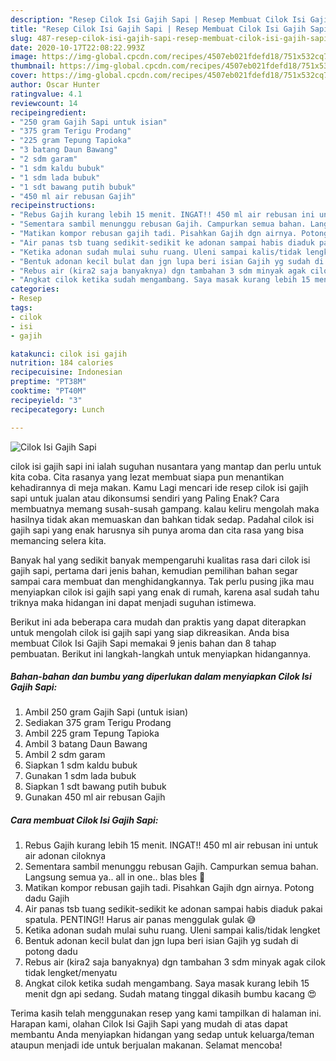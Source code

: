 ```yaml
---
description: "Resep Cilok Isi Gajih Sapi | Resep Membuat Cilok Isi Gajih Sapi Yang Enak Banget"
title: "Resep Cilok Isi Gajih Sapi | Resep Membuat Cilok Isi Gajih Sapi Yang Enak Banget"
slug: 487-resep-cilok-isi-gajih-sapi-resep-membuat-cilok-isi-gajih-sapi-yang-enak-banget
date: 2020-10-17T22:08:22.993Z
image: https://img-global.cpcdn.com/recipes/4507eb021fdefd18/751x532cq70/cilok-isi-gajih-sapi-foto-resep-utama.jpg
thumbnail: https://img-global.cpcdn.com/recipes/4507eb021fdefd18/751x532cq70/cilok-isi-gajih-sapi-foto-resep-utama.jpg
cover: https://img-global.cpcdn.com/recipes/4507eb021fdefd18/751x532cq70/cilok-isi-gajih-sapi-foto-resep-utama.jpg
author: Oscar Hunter
ratingvalue: 4.1
reviewcount: 14
recipeingredient:
- "250 gram Gajih Sapi untuk isian"
- "375 gram Terigu Prodang"
- "225 gram Tepung Tapioka"
- "3 batang Daun Bawang"
- "2 sdm garam"
- "1 sdm kaldu bubuk"
- "1 sdm lada bubuk"
- "1 sdt bawang putih bubuk"
- "450 ml air rebusan Gajih"
recipeinstructions:
- "Rebus Gajih kurang lebih 15 menit. INGAT!! 450 ml air rebusan ini untuk air adonan ciloknya"
- "Sementara sambil menunggu rebusan Gajih. Campurkan semua bahan. Langsung semua ya.. all in one.. blas bles 🤭"
- "Matikan kompor rebusan gajih tadi. Pisahkan Gajih dgn airnya. Potong dadu Gajih"
- "Air panas tsb tuang sedikit-sedikit ke adonan sampai habis diaduk pakai spatula. PENTING!! Harus air panas menggulak gulak 😅"
- "Ketika adonan sudah mulai suhu ruang. Uleni sampai kalis/tidak lengket"
- "Bentuk adonan kecil bulat dan jgn lupa beri isian Gajih yg sudah di potong dadu"
- "Rebus air (kira2 saja banyaknya) dgn tambahan 3 sdm minyak agak cilok tidak lengket/menyatu"
- "Angkat cilok ketika sudah mengambang. Saya masak kurang lebih 15 menit dgn api sedang. Sudah matang tinggal dikasih bumbu kacang 😍"
categories:
- Resep
tags:
- cilok
- isi
- gajih

katakunci: cilok isi gajih 
nutrition: 184 calories
recipecuisine: Indonesian
preptime: "PT38M"
cooktime: "PT40M"
recipeyield: "3"
recipecategory: Lunch

---
```



![Cilok Isi Gajih Sapi](https://img-global.cpcdn.com/recipes/4507eb021fdefd18/751x532cq70/cilok-isi-gajih-sapi-foto-resep-utama.jpg)


cilok isi gajih sapi ini ialah suguhan nusantara yang mantap dan perlu untuk kita coba. Cita rasanya yang lezat membuat siapa pun menantikan kehadirannya di meja makan.
Kamu Lagi mencari ide resep cilok isi gajih sapi untuk jualan atau dikonsumsi sendiri yang Paling Enak? Cara membuatnya memang susah-susah gampang. kalau keliru mengolah maka hasilnya tidak akan memuaskan dan bahkan tidak sedap. Padahal cilok isi gajih sapi yang enak harusnya sih punya aroma dan cita rasa yang bisa memancing selera kita.



Banyak hal yang sedikit banyak mempengaruhi kualitas rasa dari cilok isi gajih sapi, pertama dari jenis bahan, kemudian pemilihan bahan segar sampai cara membuat dan menghidangkannya. Tak perlu pusing jika mau menyiapkan cilok isi gajih sapi yang enak di rumah, karena asal sudah tahu triknya maka hidangan ini dapat menjadi suguhan istimewa.


Berikut ini ada beberapa cara mudah dan praktis yang dapat diterapkan untuk mengolah cilok isi gajih sapi yang siap dikreasikan. Anda bisa membuat Cilok Isi Gajih Sapi memakai 9 jenis bahan dan 8 tahap pembuatan. Berikut ini langkah-langkah untuk menyiapkan hidangannya.

<!--inarticleads1-->

##### Bahan-bahan dan bumbu yang diperlukan dalam menyiapkan Cilok Isi Gajih Sapi:

1. Ambil 250 gram Gajih Sapi (untuk isian)
1. Sediakan 375 gram Terigu Prodang
1. Ambil 225 gram Tepung Tapioka
1. Ambil 3 batang Daun Bawang
1. Ambil 2 sdm garam
1. Siapkan 1 sdm kaldu bubuk
1. Gunakan 1 sdm lada bubuk
1. Siapkan 1 sdt bawang putih bubuk
1. Gunakan 450 ml air rebusan Gajih




<!--inarticleads2-->

##### Cara membuat Cilok Isi Gajih Sapi:

1. Rebus Gajih kurang lebih 15 menit. INGAT!! 450 ml air rebusan ini untuk air adonan ciloknya
1. Sementara sambil menunggu rebusan Gajih. Campurkan semua bahan. Langsung semua ya.. all in one.. blas bles 🤭
1. Matikan kompor rebusan gajih tadi. Pisahkan Gajih dgn airnya. Potong dadu Gajih
1. Air panas tsb tuang sedikit-sedikit ke adonan sampai habis diaduk pakai spatula. PENTING!! Harus air panas menggulak gulak 😅
1. Ketika adonan sudah mulai suhu ruang. Uleni sampai kalis/tidak lengket
1. Bentuk adonan kecil bulat dan jgn lupa beri isian Gajih yg sudah di potong dadu
1. Rebus air (kira2 saja banyaknya) dgn tambahan 3 sdm minyak agak cilok tidak lengket/menyatu
1. Angkat cilok ketika sudah mengambang. Saya masak kurang lebih 15 menit dgn api sedang. Sudah matang tinggal dikasih bumbu kacang 😍




Terima kasih telah menggunakan resep yang kami tampilkan di halaman ini. Harapan kami, olahan Cilok Isi Gajih Sapi yang mudah di atas dapat membantu Anda menyiapkan hidangan yang sedap untuk keluarga/teman ataupun menjadi ide untuk berjualan makanan. Selamat mencoba!

